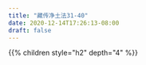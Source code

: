 ```yaml
---
title: "藏传净土法31-40"
date: 2020-12-14T17:26:13-08:00
draft: false
---
```


{{% children style="h2" depth="4" %}}
